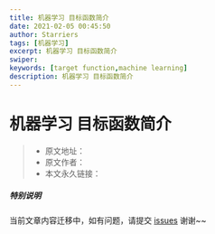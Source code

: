 ```yaml
---
title: 机器学习 目标函数简介
date: 2021-02-05 00:45:50
author: Starriers
tags: [机器学习]
excerpt: 机器学习 目标函数简介
swiper:
keywords: [target function,machine learning]
description: 机器学习 目标函数简介
---
```


# 机器学习 目标函数简介

> * 原文地址：[]()
> * 原文作者：[]()
> * 本文永久链接：[]()

##### **特别说明**

当前文章内容迁移中，如有问题，请提交 [issues](https://github.com/Starrier/starrier.github.io/issues) 谢谢~~
